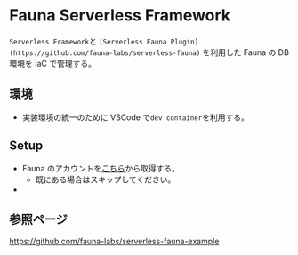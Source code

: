 # Fauna Serverless Framework

`Serverless Framework`と `[Serverless Fauna Plugin](https://github.com/fauna-labs/serverless-fauna)` を利用した Fauna の DB 環境を IaC で管理する。

## 環境

- 実装環境の統一のために VSCode で`dev container`を利用する。

## Setup

- Fauna のアカウントを[こちら](https://dashboard.fauna.com/accounts/register)から取得する。
  - 既にある場合はスキップしてください。
-

## 参照ページ

https://github.com/fauna-labs/serverless-fauna-example
